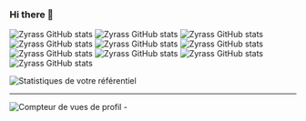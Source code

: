 ### Hi there 👋

![Zyrass GitHub stats](https://github-readme-stats.vercel.app/api?username=Zyrass&hide=contribs,prs,issues,stars&theme=radical) 
![Zyrass GitHub stats](https://github-readme-stats.vercel.app/api?username=Zyrass&hide=contribs,prs,issues,stars&theme=dracula) 
![Zyrass GitHub stats](https://github-readme-stats.vercel.app/api?username=Zyrass&hide=contribs,prs,issues,stars&theme=highcontrast) 
![Zyrass GitHub stats](https://github-readme-stats.vercel.app/api?username=Zyrass&hide=contribs,prs,issues,stars&theme=synthwave) 
![Zyrass GitHub stats](https://github-readme-stats.vercel.app/api?username=Zyrass&hide=contribs,prs,issues,stars&theme=cobalt) 
![Zyrass GitHub stats](https://github-readme-stats.vercel.app/api?username=Zyrass&hide=contribs,prs,issues,stars&theme=onedark) 
![Zyrass GitHub stats](https://github-readme-stats.vercel.app/api?username=Zyrass&hide=contribs,prs,issues,stars&theme=gruvbox) 
![Zyrass GitHub stats](https://github-readme-stats.vercel.app/api?username=Zyrass&hide=contribs,prs,issues,stars&theme=tokyonight) 
![Zyrass GitHub stats](https://github-readme-stats.vercel.app/api?username=Zyrass&hide=contribs,prs,issues,stars&theme=merko) 
![Zyrass GitHub stats](https://github-readme-stats.vercel.app/api?username=Zyrass&hide=contribs,prs,issues,stars&theme=dark)

![Statistiques de votre référentiel](https://github-readme-stats.vercel.app/api/top-langs/?username=Zyrass&theme=blue-green)

---

![Compteur de vues de profil](https://komarev.com/ghpvc/?username=Zyrass) - 



<!--
**Zyrass/zyrass** is a ✨ _special_ ✨ repository because its `README.md` (this file) appears on your GitHub profile.

Here are some ideas to get you started:

- 🔭 I’m currently working on ...
- 🌱 I’m currently learning ...
- 👯 I’m looking to collaborate on ...
- 🤔 I’m looking for help with ...
- 💬 Ask me about ...
- 📫 How to reach me: ...
- 😄 Pronouns: ...
- ⚡ Fun fact: ...

 ## 2. Générateur de blagues aléatoires
 ![Carte de blagues](https://readme-jokes.vercel.app/api)

 ## 3. Badge des contributeurs
 ![Statistiques de votre référentiel](https://contrib.rocks/image?repo=Tanu-N-Prabhu/Python)

## 4. Repository View Counter - HITS
 ![Hits](https://hitcounter.pythonanywhere.com/count/tag.svg?url=github.com/Zyrass/Bash-L_Store)
--> 
 
